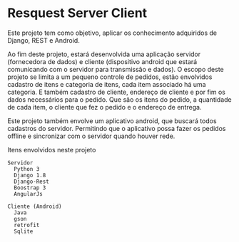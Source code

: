 # Resquest Server Client

Este projeto tem como objetivo, aplicar os conhecimento adquiridos de Django, REST e Android.

Ao fim deste projeto, estará desenvolvida uma aplicação servidor (fornecedora de dados) e cliente (dispositivo android que estará comunicando com o servidor para transmissão e dados). O escopo deste projeto se limita a um pequeno controle de pedidos, estão envolvidos cadastro de itens e categoria de itens, cada item associado há uma categoria. E também cadastro de cliente, endereço de cliente e por fim os dados necessários para o pedido. Que são os itens do pedido, a quantidade de cada item, o cliente que fez o pedido e o endereço de entrega.

Este projeto também envolve um aplicativo android, que buscará todos cadastros do servidor. Permitindo que o aplicativo possa fazer os pedidos offline e sincronizar com o servidor quando houver rede.


Itens envolvidos neste projeto

    Servidor
      Python 3
      Django 1.8
      Django-Rest
      Boostrap 3
      AngularJs

    Cliente (Android)
      Java
      gson
      retrofit
      Sqlite
  


